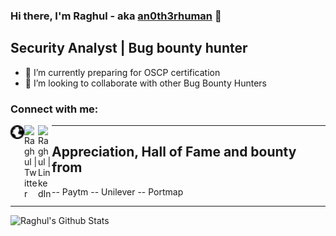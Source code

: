 ### Hi there, I'm Raghul - aka [an0th3rhuman][website] 👋

## Security Analyst | Bug bounty hunter
- 🔭 I’m currently preparing for OSCP certification
- 👯 I’m looking to collaborate with other Bug Bounty Hunters


### Connect with me:

[<img align="left" alt="raghul.ml" width="22px" src="https://raw.githubusercontent.com/iconic/open-iconic/master/svg/globe.svg" />][website]
[<img align="left" alt="Raghul | Twitter" width="22px" src="https://cdn.jsdelivr.net/npm/simple-icons@v3/icons/twitter.svg" />][twitter]
[<img align="left" alt="Raghul | LinkedIn" width="22px" src="https://cdn.jsdelivr.net/npm/simple-icons@v3/icons/linkedin.svg" />][linkedin]


---

## Appreciation, Hall of Fame and bounty from

-- Paytm
-- Unilever
-- Portmap

---


<img align="left" alt="Raghul's Github Stats" src="https://github-readme-stats.vercel.app/api?username=an0th3rhuman&show_icons=true&hide_border=true" />

[website]: https://raghul.ml
[twitter]: https://twitter.com/an0th3rhuman
[linkedin]: https://linkedin.com/in/raghulmanikandan
